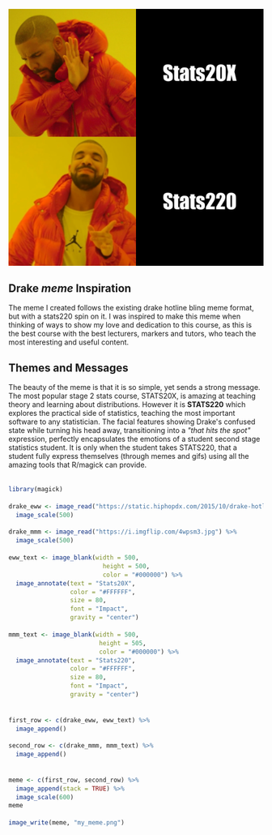 ![](my_meme.png)

## Drake _meme_ Inspiration
The meme I created follows the existing drake hotline bling meme format, but with a stats220 spin on it. I was inspired to make this meme when thinking of ways to show my love and dedication to this course, as this is the best course with the best lecturers, markers and tutors, who teach the most interesting and useful content.

## Themes and Messages
The beauty of the meme is that it is so simple, yet sends a strong message. The most popular stage 2 stats course, STATS20X, is amazing at teaching theory and learning about distributions. However it is **STATS220** which explores the practical side of statistics, teaching the most important software to any statistician. The facial features showing Drake's confused state while turning his head away, transitioning into a _"that hits the spot"_ expression, perfectly encapsulates the emotions of a student second stage statistics student. It is only when the student takes STATS220, that a student fully express themselves (through memes and gifs) using all the amazing tools that R/magick can provide.

```r

library(magick)

drake_eww <- image_read("https://static.hiphopdx.com/2015/10/drake-hotline-bling-jacket-moncler.png") %>%
  image_scale(500)

drake_mmm <- image_read("https://i.imgflip.com/4wpsm3.jpg") %>%
  image_scale(500)

eww_text <- image_blank(width = 500, 
                          height = 500, 
                          color = "#000000") %>%
  image_annotate(text = "Stats20X",
                 color = "#FFFFFF",
                 size = 80,
                 font = "Impact",
                 gravity = "center")

mmm_text <- image_blank(width = 500, 
                         height = 505, 
                         color = "#000000") %>%
  image_annotate(text = "Stats220",
                 color = "#FFFFFF",
                 size = 80,
                 font = "Impact",
                 gravity = "center")


first_row <- c(drake_eww, eww_text) %>%
  image_append()

second_row <- c(drake_mmm, mmm_text) %>%
  image_append()


meme <- c(first_row, second_row) %>%
  image_append(stack = TRUE) %>%
  image_scale(600)
meme

image_write(meme, "my_meme.png")
```
